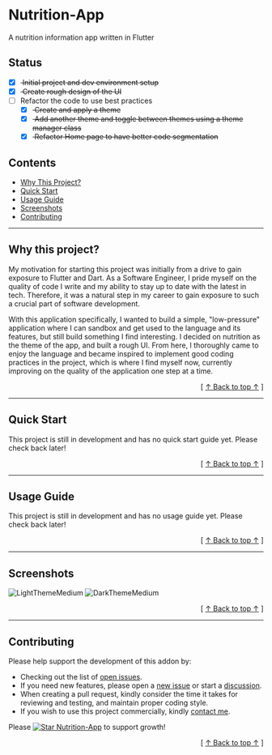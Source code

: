 # Nutrition-App
A nutrition information app written in Flutter

## Status
- [x] <strike> Initial project and dev environment setup </strike>
- [x] <strike> Create rough design of the UI </strike>
- [ ] Refactor the code to use best practices
  - [x] <strike> Create and apply a theme </strike>
  - [x] <strike> Add another theme and toggle between themes using a theme manager class </strike>
  - [x] <strike> Refactor Home page to have better code segmentation </strike>

## Contents
* [Why This Project?](#why-this-project)
* [Quick Start](#quick-start)
* [Usage Guide](#usage-guide)
* [Screenshots](#screenshots)
* [Contributing](#contributing)

---

## Why this project?
My motivation for starting this project was initially from a drive to gain exposure to Flutter and Dart. As a Software Engineer, I pride myself on the quality of code I write and my ability to stay up to date with the latest in tech. Therefore, it was a natural step in my career to gain exposure to such a crucial part of software development. 

With this application specifically, I wanted to build a simple, "low-pressure" application where I can sandbox and get used to the language and its features, but still build something I find interesting. I decided on nutrition as the theme of the app, and built a rough UI. From here, I thoroughly came to enjoy the language and became inspired to implement good coding practices in the project, which is where I find myself now, currently improving on the quality of the application one step at a time. 

<div align="right">[ <a href="#contents">↑ Back to top ↑</a> ]</div>

---

## Quick Start
This project is still in development and has no quick start guide yet. Please check back later!

<div align="right">[ <a href="#contents">↑ Back to top ↑</a> ]</div>

---

## Usage Guide
This project is still in development and has no usage guide yet. Please check back later!

<div align="right">[ <a href="#contents">↑ Back to top ↑</a> ]</div>

---

## Screenshots
![LightThemeMedium](https://github.com/DillonWall/Nutrition-App/assets/49173127/c61942b7-eb3d-49e5-99bb-bc0338a738d2)
![DarkThemeMedium](https://github.com/DillonWall/Nutrition-App/assets/49173127/853f090f-034a-44f5-852f-e3951b157eb8)


<div align="right">[ <a href="#contents">↑ Back to top ↑</a> ]</div>

---

## Contributing
Please help support the development of this addon by:
* Checking out the list of [open issues](https://github.com/DillonWall/Nutrition-App/issues?q=is%3Aissue+is%3Aopen+).
* If you need new features, please open a [new issue](https://github.com/DillonWall/Nutrition-App/issues) or start a [discussion](https://github.com/DillonWall/Nutrition-App/discussions).
* When creating a pull request, kindly consider the time it takes for reviewing and testing, and maintain proper coding style.
* If you wish to use this project commercially, kindly [contact me](https://github.com/DillonWall). 

Please [![Star Nutrition-App](https://img.shields.io/github/stars/DillonWall/Nutrition-App.svg?style=social&label=Star%20Nutrition-App)](https://github.com/DillonWall/Nutrition-App/) to support growth!

<div align="right">[ <a href="#contents">↑ Back to top ↑</a> ]</div>
